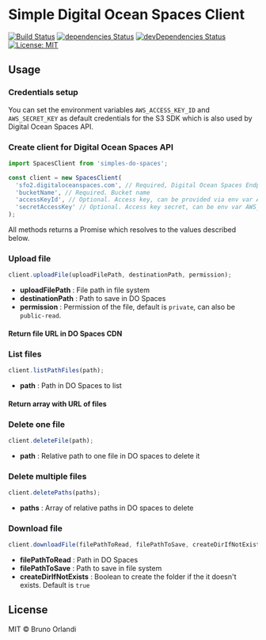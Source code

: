 # Simple Digital Ocean Spaces Client

[![Build Status](https://travis-ci.org/KasselLabs/simple-do-spaces.svg?branch=master)](https://travis-ci.org/KasselLabs/simple-do-spaces) [![dependencies Status](https://david-dm.org/KasselLabs/simple-do-spaces/status.svg)](https://david-dm.org/KasselLabs/simple-do-spaces) [![devDependencies Status](https://david-dm.org/KasselLabs/simple-do-spaces/dev-status.svg)](https://david-dm.org/KasselLabs/simple-do-spaces?type=dev) [![License: MIT](https://img.shields.io/badge/License-MIT-blue.svg)](https://opensource.org/licenses/MIT)

## Usage

### Credentials setup

You can set the environment variables `AWS_ACCESS_KEY_ID` and `AWS_SECRET_KEY` as default credentials for the S3 SDK which is also used by Digital Ocean Spaces API.

### Create client for Digital Ocean Spaces API

```js
import SpacesClient from 'simples-do-spaces';

const client = new SpacesClient(
  'sfo2.digitaloceanspaces.com', // Required, Digital Ocean Spaces Endpoint
  'bucketName', // Required. Bucket name
  'accessKeyId', // Optional. Access key, can be provided via env var AWS_ACCESS_KEY_ID
  'secretAccessKey' // Optional. Access key secret, can be env var AWS_SECRET_ACCESS_KEY
);

```

All methods returns a Promise which resolves to the values described below.

### Upload file

```js
client.uploadFile(uploadFilePath, destinationPath, permission);
```

- **uploadFilePath** : File path in file system
- **destinationPath** : Path to save in DO Spaces
- **permission** : Permission of the file, default is `private`, can also be `public-read`.

#### Return file URL in DO Spaces CDN

### List files

```js
client.listPathFiles(path);
```

- **path** : Path in DO Spaces to list

#### Return array with URL of files

### Delete one file

```js
client.deleteFile(path);
```

- **path** : Relative path to one file in DO spaces to delete it

### Delete multiple files

```js
client.deletePaths(paths);
```

- **paths** : Array of relative paths in DO spaces to delete

### Download file

```js
client.downloadFile(filePathToRead, filePathToSave, createDirIfNotExists);
```

- **filePathToRead** : Path in DO Spaces
- **filePathToSave** : Path to save in file system
- **createDirIfNotExists** : Boolean to create the folder if the it doesn't exists. Default is `true`

## License

MIT © Bruno Orlandi

